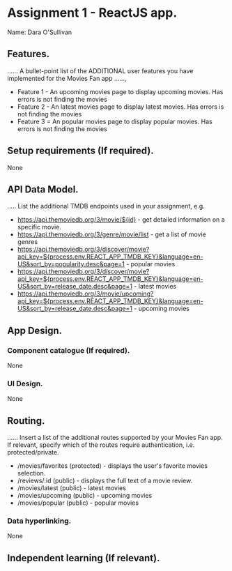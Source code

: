 # Assignment 1 - ReactJS app.

Name: Dara O'Sullivan

## Features.

...... A bullet-point list of the ADDITIONAL user features you have implemented for the  Movies Fan app ......,
 
 + Feature 1 - An upcoming movies page to display upcoming movies. Has errors is not finding the movies
 + Feature 2 - An latest movies page to display latest movies. Has errors is not finding the movies
 + Feature 3 = An popular movies page to display popular movies. Has errors is not finding the movies

## Setup requirements (If required).

None

## API Data Model.

..... List the additional TMDB endpoints used in your assignment, e.g.

+ https://api.themoviedb.org/3/movie/${id} - get detailed information on a specific movie. 
+ https://api.themoviedb.org/3/genre/movie/list - get a list of movie genres
+ https://api.themoviedb.org/3/discover/movie?api_key=${process.env.REACT_APP_TMDB_KEY}&language=en-US&sort_by=popularity.desc&page=1 - popular movies
+ https://api.themoviedb.org/3/discover/movie?api_key=${process.env.REACT_APP_TMDB_KEY}&language=en-US&sort_by=release_date.desc&page=1 - latest movies 
+ https://api.themoviedb.org/3/movie/upcoming?api_key=${process.env.REACT_APP_TMDB_KEY}&language=en-US&sort_by=release_date.desc&page=1 - upcoming movies

## App Design.

### Component catalogue (If required).

None

### UI Design.

None

## Routing.

...... Insert a list of the additional routes supported by your Movies Fan app. If relevant, specify which of the routes require authentication, i.e. protected/private.

+ /movies/favorites (protected) - displays the user's favorite movies selection.
+ /reviews/:id (public) - displays the full text of a movie review.
+ /movies/latest (public) - latest movies 
+ /movies/upcoming (public) - upcoming movies
+ /movies/popular (public) - popular movies

### Data hyperlinking.

None

## Independent learning (If relevant).


[model]: ./data.jpg
[movieDetail]: ./public/movieDetail.png
[review]: ./public/review.png
[reviewLink]: ./public/reviewLink.png
[cardLink]: ./public/cardLink.png
[stories]: ./public/storybook.png
